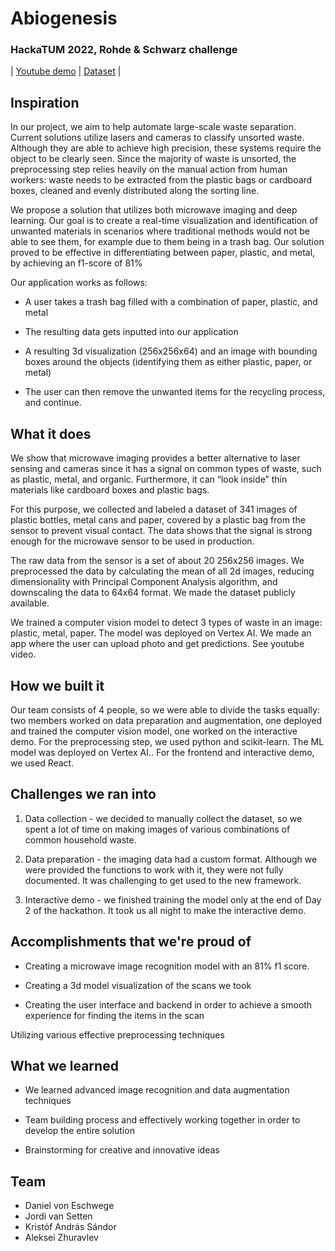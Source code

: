 # Abiogenesis

### HackaTUM 2022, Rohde &amp; Schwarz challenge

| [Youtube demo](https://www.youtube.com/watch?v=7SjpSHdKC-M) | [Dataset](https://drive.google.com/drive/folders/1UJZUyzHow5TXpygZ6Qok7NvjYPjKG2DR?usp=sharing) | 

## Inspiration
In our project, we aim to help automate large-scale waste separation. Current solutions utilize lasers and cameras to classify unsorted waste. Although they are able to achieve high precision, these systems require the object to be clearly seen. Since the majority of waste is unsorted, the preprocessing step relies heavily on the manual action from human workers: waste needs to be extracted from the plastic bags or cardboard boxes, cleaned and evenly distributed along the sorting line. 

We propose a solution that utilizes both microwave imaging and deep learning. Our goal is to create a real-time visualization and identification of unwanted materials in scenarios where traditional methods would not be able to see them, for example due to them being in a trash bag. Our solution proved to be effective in differentiating between paper, plastic, and metal, by achieving an f1-score of 81%

Our application works as follows:

- A user takes a trash bag filled with a combination of paper, plastic, and metal

- The resulting data gets inputted into our application

- A resulting 3d visualization (256x256x64) and an image with bounding boxes around the objects (identifying them as either plastic, paper, or metal)

- The user can then remove the unwanted items for the recycling process, and continue.

## What it does

We show that microwave imaging provides a better alternative to laser sensing and cameras since it has a signal on common types of waste, such as plastic, metal, and organic. Furthermore, it can “look inside” thin materials like cardboard boxes and plastic bags. 

For this purpose, we collected and labeled a dataset of 341 images of plastic bottles, metal cans and paper, covered by a plastic bag from the sensor to prevent visual contact. The data shows that the signal is strong enough for the microwave sensor to be used in production.

The raw data from the sensor is a set of about 20 256х256 images. We preprocessed the data by calculating the mean of all 2d images, reducing dimensionality with Principal Component Analysis algorithm, and downscaling the data to 64х64 format. We made the dataset publicly available. 

We trained a computer vision model to detect 3 types of waste in an image: plastic, metal, paper. The model was deployed on Vertex AI.
We made an app where the user can upload photo and get predictions. See youtube video.


## How we built it

Our team consists of 4 people, so we were able to divide the tasks equally: two members worked on data preparation and augmentation, one deployed and trained the computer vision model, one worked on the interactive demo. For the preprocessing step, we used python and scikit-learn. The ML model was deployed on Vertex AI.. For the frontend and interactive demo, we used React.

## Challenges we ran into

1) Data collection - we decided to manually collect the dataset, so we spent a lot of time on making images of various combinations of common household waste.

2) Data preparation - the imaging data had a custom format. Although we were provided the functions to work with it, they were not fully documented. It was challenging to get used to the new framework.

3) Interactive demo - we finished training the model only at the end of Day 2 of the hackathon. It took us all night to make the interactive demo.

## Accomplishments that we're proud of

- Creating a microwave image recognition model with an 81% f1 score.

- Creating a 3d model visualization of the scans we took

- Creating the user interface and backend in order to achieve a smooth experience for finding the items in the scan

Utilizing various effective preprocessing techniques

## What we learned

- We learned advanced image recognition and data augmentation techniques

- Team building process and effectively working together in order to develop the entire solution

- Brainstorming for creative and innovative ideas

## Team

- Daniel von Eschwege
- Jordi van Setten
- Kristóf András Sándor 
- Aleksei Zhuravlev


